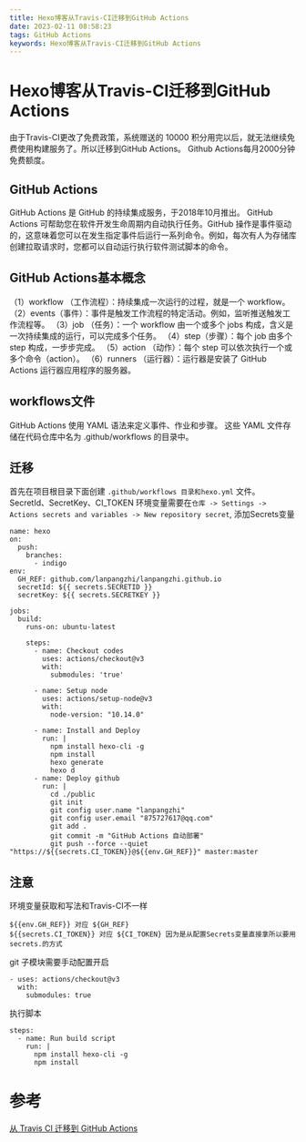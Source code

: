 ```yaml
---
title: Hexo博客从Travis-CI迁移到GitHub Actions
date: 2023-02-11 08:58:23
tags: GitHub Actions
keywords: Hexo博客从Travis-CI迁移到GitHub Actions
---
```

# Hexo博客从Travis-CI迁移到GitHub Actions
由于Travis-CI更改了免费政策，系统赠送的 10000 积分用完以后，就无法继续免费使用构建服务了。所以迁移到GitHub Actions。
Github Actions每月2000分钟免费额度。
<!--more-->

## GitHub Actions
GitHub Actions 是 GitHub 的持续集成服务，于2018年10月推出。
GitHub Actions 可帮助您在软件开发生命周期内自动执行任务。GitHub 操作是事件驱动的，这意味着您可以在发生指定事件后运行一系列命令。例如，每次有人为存储库创建拉取请求时，您都可以自动运行执行软件测试脚本的命令。

## GitHub Actions基本概念
（1）workflow （工作流程）：持续集成一次运行的过程，就是一个 workflow。
（2）events（事件）：事件是触发工作流程的特定活动。例如，监听推送触发工作流程等。
（3）job （任务）：一个 workflow 由一个或多个 jobs 构成，含义是一次持续集成的运行，可以完成多个任务。
（4）step（步骤）：每个 job 由多个 step 构成，一步步完成。
（5）action （动作）：每个 step 可以依次执行一个或多个命令（action）。
（6）runners （运行器）：运行器是安装了 GitHub Actions 运行器应用程序的服务器。
## workflows文件
GitHub Actions 使用 YAML 语法来定义事件、作业和步骤。 这些 YAML 文件存储在代码仓库中名为 .github/workflows 的目录中。

## 迁移
首先在项目根目录下面创建 `.github/workflows 目录和hexo.yml` 文件。
SecretId、SecretKey、CI_TOKEN 环境变量需要在`仓库 -> Settings -> Actions secrets and variables -> New repository secret`, 添加Secrets变量

```
name: hexo
on:
  push:
    branches:
      - indigo
env:
  GH_REF: github.com/lanpangzhi/lanpangzhi.github.io
  secretId: ${{ secrets.SECRETID }}
  secretKey: ${{ secrets.SECRETKEY }}

jobs:
  build:
    runs-on: ubuntu-latest

    steps:
      - name: Checkout codes
        uses: actions/checkout@v3
        with:
          submodules: 'true'

      - name: Setup node
        uses: actions/setup-node@v3
        with:
          node-version: "10.14.0"

      - name: Install and Deploy 
        run: |
          npm install hexo-cli -g
          npm install
          hexo generate
          hexo d
      - name: Deploy github
        run: |
          cd ./public
          git init
          git config user.name "lanpangzhi"
          git config user.email "875727617@qq.com"
          git add .
          git commit -m "GitHub Actions 自动部署"
          git push --force --quiet "https://${{secrets.CI_TOKEN}}@${{env.GH_REF}}" master:master
```

## 注意
环境变量获取和写法和Travis-CI不一样
```
${{env.GH_REF}} 对应 ${GH_REF} 
${{secrets.CI_TOKEN}} 对应 ${CI_TOKEN} 因为是从配置Secrets变量直接拿所以要用 secrets.的方式
```
git 子模块需要手动配置开启
```
- uses: actions/checkout@v3
  with:
    submodules: true
```
执行脚本
```
steps:
  - name: Run build script
    run: |
      npm install hexo-cli -g
      npm install
```

# 参考
[从 Travis CI 迁移到 GitHub Actions
](https://docs.github.com/zh/actions/migrating-to-github-actions/migrating-from-travis-ci-to-github-actions)